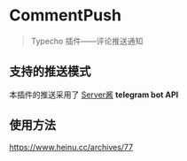 # CommentPush

> Typecho 插件——评论推送通知


## 支持的推送模式
本插件的推送采用了
[Server酱](https://sct.ftqq.com/)
**telegram bot API**

## 使用方法

https://www.heinu.cc/archives/77
